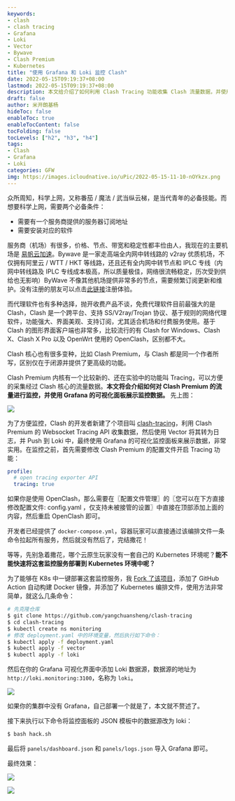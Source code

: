 ```yaml
---
keywords:
- clash
- clash tracing
- Grafana
- Loki
- Vector
- Bywave
- Clash Premium
- Kubernetes
title: "使用 Grafana 和 Loki 监控 Clash"
date: 2022-05-15T09:19:37+08:00
lastmod: 2022-05-15T09:19:37+08:00
description: 本文给介绍了如何利用 Clash Tracing 功能收集 Clash 流量数据，并使用 Vector 将其转为日志推送给 Loki，并使用 Grafana 的可视化监控面板来展示数据。
draft: false
author: 米开朗基杨
hideToc: false
enableToc: true
enableTocContent: false
tocFolding: false
tocLevels: ["h2", "h3", "h4"]
tags:
- Clash
- Grafana
- Loki
categories: GFW
img: https://images.icloudnative.io/uPic/2022-05-15-11-10-nOYkzx.png
---
```


众所周知，科学上网，又称番茄 / 魔法 / 武当纵云梯，是当代青年的必备技能。而想要科学上网，需要两个必备条件：

+ 需要有一个服务商提供的服务器订阅地址
+ 需要安装对应的软件

服务商（机场）有很多，价格、节点、带宽和稳定性都丰俭由人，我现在的主要机场是 [易帆云加速](https://yifancloud.online/auth/register?code=Lmsv)。Bywave 是一家走高端全内网中转线路的 v2ray 优质机场，不仅拥有阿里云 / WTT / HKT 等线路，还且还有全内网中转节点和 IPLC 专线（内网中转线路及 IPLC 专线成本极高，所以质量极佳，网络很流畅稳定，历次受到供给也无影响）ByWave 不像其他机场提供非常多的节点，需要频繁订阅更新和维护。没有注册的朋友可以点击[此链接](https://yifancloud.online/auth/register?code=Lmsv)注册体验。

而代理软件也有多种选择，抛开收费产品不谈，免费代理软件目前最强大的是 Clash，Clash 是一个跨平台、支持 SS/V2ray/Trojan 协议、基于规则的网络代理软件，功能强大、界面美观、支持订阅，尤其适合机场和付费服务使用。基于 Clash 的图形界面客户端也非常多，比较流行的有 Clash for Windows、Clash X、Clash X Pro 以及 OpenWrt 使用的 OpenClash，区别都不大。

Clash 核心也有很多变种，比如 Clash Premium，与 Clash 都是同一个作者所写，区别仅在于闭源并提供了更高级的功能。

Clash Premium 内核有一个比较新的、还在实验中的功能叫 Tracing，可以方便的采集经过 Clash 核心的流量数据。**本文将会介绍如何对 Clash Premium 的流量进行监控，并使用 Grafana 的可视化面板展示监控数据。** 先上图：

![](https://images.icloudnative.io/uPic/2022-05-14-21-22-08VGjd.jpeg)

为了方便监控，Clash 的开发者新建了个项目叫 [clash-tracing](https://github.com/Dreamacro/clash-tracing)，利用 Clash Premium 的 Websocket Tracing API 收集数据，然后使用 Vector 将其转为日志，并 Push 到 Loki 中，最终使用 Grafana 的可视化监控面板来展示数据，非常实用。在监控之前，首先需要修改 Clash Premium 的配置文件开启 Tracing 功能：

```yaml
profile:
  # open tracing exporter API
  tracing: true
```

如果你是使用 OpenClash，那么需要在〖配置文件管理〗的〖您可以在下方直接修改配置文件: config.yaml ，仅支持未被接管的设置〗中直接在顶部添加上面的内容，然后重启 OpenClash 即可。

开发者已经提供了 `docker-compose.yml`，容器玩家可以直接通过该编排文件一条命令拉起所有服务，然后就没有然后了，完结撒花！

等等，先别急着撒花，哪个云原生玩家没有一套自己的 Kubernetes 环境呢？**能不能快速将这套监控服务部署到 Kubernetes 环境中呢？**

为了能够在 K8s 中一键部署这套监控服务，我 [Fork 了该项目](https://github.com/yangchuansheng/clash-tracing)，添加了 GitHub Action 自动构建 Docker 镜像，并添加了 Kubernetes 编排文件，使用方法非常简单，就这么几条命令：

```bash
# 先克隆仓库
$ git clone https://github.com/yangchuansheng/clash-tracing
$ cd clash-tracing
$ kubectl create ns monitoring
# 修改 deployment.yaml 中的环境变量，然后执行如下命令：
$ kubectl apply -f deployment.yaml
$ kubectl apply -f vector
$ kubectl apply -f loki
```

然后在你的 Grafana 可视化界面中添加 Loki 数据源，数据源的地址为 `http://loki.monitoring:3100`，名称为 `loki`。

![](https://images.icloudnative.io/uPic/2022-05-14-21-45-5sF7Mm.png)

如果你的集群中没有 Grafana，自己部署一个就是了，本文就不赘述了。

接下来执行以下命令将监控面板的 JSON 模板中的数据源改为 loki：

```bash
$ bash hack.sh
```

最后将 `panels/dashboard.json` 和 `panels/logs.json` 导入 Grafana 即可。

最终效果：

![](https://images.icloudnative.io/uPic/2022-05-14-21-52-PSUG7g.jpeg)

![](https://images.icloudnative.io/uPic/2022-05-14-21-22-08VGjd.jpeg)